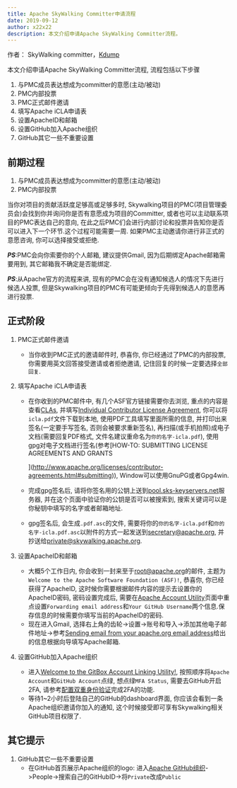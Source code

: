 ```yaml
---
title: Apache SkyWalking Committer申请流程
date: 2019-09-12
author: x22x22
description: 本文介绍申请Apache SkyWalking Committer流程。
---
```


作者： SkyWalking committer，[Kdump](https://github.com/x22x22)

本文介绍申请Apache SkyWalking Committer流程, 流程包括以下步骤

1. 与PMC成员表达想成为committer的意愿(主动/被动)
1. PMC内部投票
1. PMC正式邮件邀请
1. 填写Apache iCLA申请表
1. 设置ApacheID和邮箱
1. 设置GitHub加入Apache组织
1. GitHub其它一些不重要设置

## 前期过程

1. 与PMC成员表达想成为committer的意愿(主动/被动)
1. PMC内部投票

当你对项目的贡献活跃度足够高或足够多时, Skywalking项目的PMC(项目管理委员会)会找到你并询问你是否有意愿成为项目的Committer, 或者也可以主动联系项目的PMC表达自己的意向, 在此之后PMC们会进行内部讨论和投票并告知你是否可以进入下一个环节.这个过程可能需要一周.
如果PMC主动邀请你进行非正式的意愿咨询, 你可以选择接受或拒绝.

***PS***:PMC会向你索要你的个人邮箱, 建议提供Gmail, 因为后期绑定Apache邮箱需要用到, 其它邮箱我不确定是否能绑定.

***PS***:从Apache官方的流程来讲, 现有的PMC会在没有通知候选人的情况下先进行候选人投票, 但是Skywalking项目的PMC有可能更倾向于先得到候选人的意愿再进行投票.

## 正式阶段

1. PMC正式邮件邀请
   * 当你收到PMC正式的邀请邮件时, 恭喜你, 你已经通过了PMC的内部投票, 你需要用英文回答接受邀请或者拒绝邀请, 记住回复的时候一定要选择`全部回复`.
1. 填写Apache iCLA申请表
   * 在你收到的PMC邮件中, 有几个ASF官方链接需要你去浏览, 重点的内容是查看[CLAs](http://www.apache.org/licenses/contributor-agreements.html#clas), 并填写[Individual Contributor License Agreement](http://www.apache.org/licenses/icla.pdf), 你可以将`icla.pdf`文件下载到本地, 使用PDF工具填写里面所需的信息, 并打印出来签名(一定要手写签名, 否则会被要求重新签名), 再扫描(或手机拍照)成电子文档(需要回复PDF格式, 文件名建议重命名为`你的名字-icla.pdf`), 使用gpg对电子文档进行签名(参考[HOW-TO: SUBMITTING LICENSE AGREEMENTS AND GRANTS
     
     ](http://www.apache.org/licenses/contributor-agreements.html#submitting)), Window可以使用GnuPG或者Gpg4win.
   * 完成gpg签名后, 请将你签名用的公钥上送到[pool.sks-keyservers.net](http://hkps.pool.sks-keyservers.net)服务器, 并在这个页面中验证你的公钥是否可以被搜索到, 搜索关键词可以是你秘钥中填写的名字或者邮箱地址.
   * gpg签名后, 会生成`.pdf.asc`的文件, 需要将你的`你的名字-icla.pdf`和`你的名字-icla.pdf.asc`以附件的方式一起发送到<secretary@apache.org>, 并抄送给<private@skywalking.apache.org>.

1. 设置ApacheID和邮箱
   * 大概5个工作日内, 你会收到一封来至于<root@apache.org>的邮件, 主题为`Welcome to the Apache Software Foundation (ASF)!`, 恭喜你, 你已经获得了ApacheID, 这时候你需要根据邮件内容的提示去设置你的ApacheID密码, 密码设置完成后, 需要在[Apache Account Utility](https://id.apache.org/)页面中重点设置`Forwarding email address`和`Your GitHub Username`两个信息.保存信息的时候需要你填写当前的ApacheID的密码.
   * 现在进入Gmail, 选择右上角的齿轮->设置->账号和导入->添加其他电子邮件地址->参考[Sending email from your apache.org email address](https://reference.apache.org/committer/email)给出的信息根据向导填写Apache邮箱.

1. 设置GitHub加入Apache组织
   * 进入[Welcome to the GitBox Account Linking Utility!](https://gitbox.apache.org/setup/), 按照顺序将`Apache Account`和`GitHub Account`点绿, 想点绿`MFA Status`, 需要去GitHub开启2FA, 请参考[配置双重身份验证](https://help.github.com/cn/articles/configuring-two-factor-authentication)完成2FA的功能.
   * 等待1~2小时后登陆自己的GitHub的dashboard界面, 你应该会看到一条Apache组织邀请你加入的通知, 这个时候接受即可享有Skywalking相关GitHub项目权限了.

## 其它提示

1. GitHub其它一些不重要设置
   * 在GitHub首页展示Apache组织的logo: 进入[Apache GitHub组织](https://github.com/apache)->People->搜索自己的GitHubID->将`Private`改成`Public`